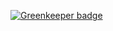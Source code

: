 
[![Greenkeeper badge](https://badges.greenkeeper.io/ManojKiranA/laravel-project-management.svg)](https://greenkeeper.io/)
